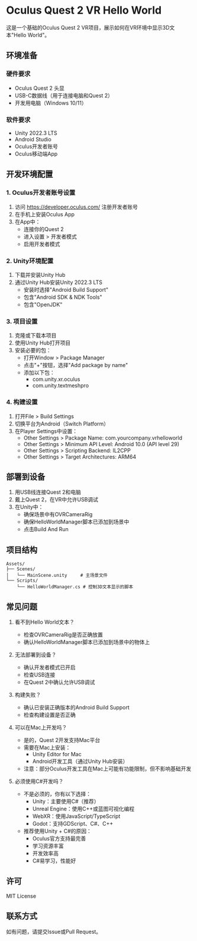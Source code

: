 # Oculus Quest 2 VR Hello World

这是一个基础的Oculus Quest 2 VR项目，展示如何在VR环境中显示3D文本"Hello World"。

## 环境准备

### 硬件要求
- Oculus Quest 2 头显
- USB-C数据线（用于连接电脑和Quest 2）
- 开发用电脑（Windows 10/11）

### 软件要求
- Unity 2022.3 LTS
- Android Studio
- Oculus开发者账号
- Oculus移动端App

## 开发环境配置

### 1. Oculus开发者账号设置
1. 访问 https://developer.oculus.com/ 注册开发者账号
2. 在手机上安装Oculus App
3. 在App中：
   - 连接你的Quest 2
   - 进入设置 > 开发者模式
   - 启用开发者模式

### 2. Unity环境配置
1. 下载并安装Unity Hub
2. 通过Unity Hub安装Unity 2022.3 LTS
   - 安装时选择"Android Build Support"
   - 包含"Android SDK & NDK Tools"
   - 包含"OpenJDK"

### 3. 项目设置
1. 克隆或下载本项目
2. 使用Unity Hub打开项目
3. 安装必要的包：
   - 打开Window > Package Manager
   - 点击"+"按钮，选择"Add package by name"
   - 添加以下包：
     * com.unity.xr.oculus
     * com.unity.textmeshpro

### 4. 构建设置
1. 打开File > Build Settings
2. 切换平台为Android（Switch Platform）
3. 在Player Settings中设置：
   - Other Settings > Package Name: com.yourcompany.vrhelloworld
   - Other Settings > Minimum API Level: Android 10.0 (API level 29)
   - Other Settings > Scripting Backend: IL2CPP
   - Other Settings > Target Architectures: ARM64

## 部署到设备

1. 用USB线连接Quest 2和电脑
2. 戴上Quest 2，在VR中允许USB调试
3. 在Unity中：
   - 确保场景中有OVRCameraRig
   - 确保HelloWorldManager脚本已添加到场景中
   - 点击Build And Run

## 项目结构

    Assets/
    ├── Scenes/
    │   └── MainScene.unity     # 主场景文件
    └── Scripts/
        └── HelloWorldManager.cs # 控制3D文本显示的脚本

## 常见问题

1. 看不到Hello World文本？
   - 检查OVRCameraRig是否正确放置
   - 确认HelloWorldManager脚本已添加到场景中的物体上

2. 无法部署到设备？
   - 确认开发者模式已开启
   - 检查USB连接
   - 在Quest 2中确认允许USB调试

3. 构建失败？
   - 确认已安装正确版本的Android Build Support
   - 检查构建设置是否正确

4. 可以在Mac上开发吗？
   - 是的，Quest 2开发支持Mac平台
   - 需要在Mac上安装：
     * Unity Editor for Mac
     * Android开发工具（通过Unity Hub安装）
   - 注意：部分Oculus开发工具在Mac上可能有功能限制，但不影响基础开发

5. 必须使用C#开发吗？
   - 不是必须的，你有以下选择：
     * Unity：主要使用C#（推荐）
     * Unreal Engine：使用C++或蓝图可视化编程
     * WebXR：使用JavaScript/TypeScript
     * Godot：支持GDScript、C#、C++
   - 推荐使用Unity + C#的原因：
     * Oculus官方支持最完善
     * 学习资源丰富
     * 开发效率高
     * C#易学习，性能好

## 许可

MIT License

## 联系方式

如有问题，请提交Issue或Pull Request。